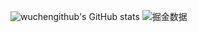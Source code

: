 ![wuchengithub's GitHub stats](https://github-readme-stats.vercel.app/api?username=wuchengithub&show_icons=true&theme=gruvbox)
![掘金数据](https://stats.justsong.cn/api/juejin?id=4212984286031133)
<!--
**wuchengithub/wuchengithub** is a ✨ _special_ ✨ repository because its `README.md` (this file) appears on your GitHub profile.

Here are some ideas to get you started:

- 🔭 I’m currently working on Android
- 🌱 I’m currently learning ...
- 👯 I’m looking to collaborate on ...
- 🤔 I’m looking for help with ...
- 💬 Ask me about ...
- 📫 How to reach me: ...
- 😄 Pronouns: ...
- ⚡ Fun fact: ...
-->
